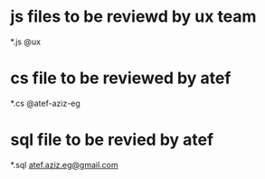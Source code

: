 # js files to be reviewd by ux team
*.js    @ux
# cs file to be reviewed by atef
*.cs    @atef-aziz-eg
 # sql file to be revied by atef
 *.sql atef.aziz.eg@gmail.com
